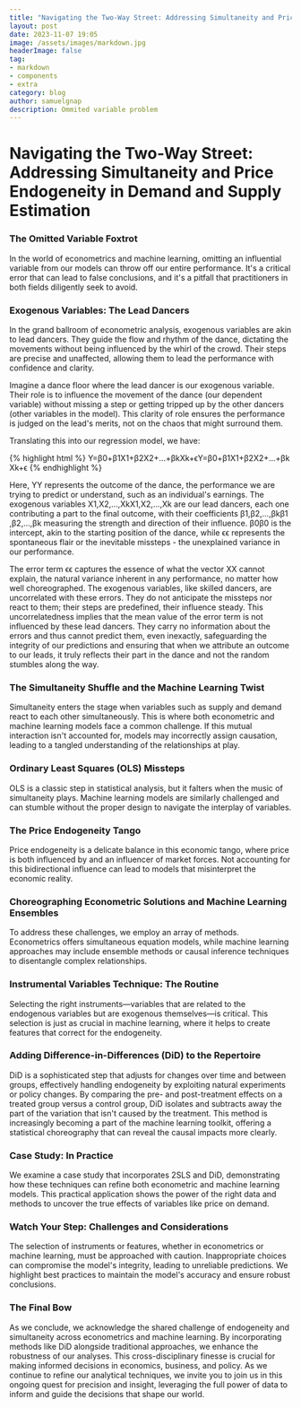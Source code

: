 ```yaml
---
title: "Navigating the Two-Way Street: Addressing Simultaneity and Price Endogeneity in Demand and Supply Estimation"
layout: post
date: 2023-11-07 19:05
image: /assets/images/markdown.jpg
headerImage: false
tag:
- markdown
- components
- extra
category: blog
author: samuelgnap
description: Ommited variable problem 
---
```


# Navigating the Two-Way Street: Addressing Simultaneity and Price Endogeneity in Demand and Supply Estimation

### The Omitted Variable Foxtrot

In the world of econometrics and machine learning, omitting an influential variable from our models can throw off our entire performance. It's a critical error that can lead to false conclusions, and it's a pitfall that practitioners in both fields diligently seek to avoid.

### Exogenous Variables: The Lead Dancers

In the grand ballroom of econometric analysis, exogenous variables are akin to lead dancers. They guide the flow and rhythm of the dance, dictating the movements without being influenced by the whirl of the crowd. Their steps are precise and unaffected, allowing them to lead the performance with confidence and clarity.

Imagine a dance floor where the lead dancer is our exogenous variable. Their role is to influence the movement of the dance (our dependent variable) without missing a step or getting tripped up by the other dancers (other variables in the model). This clarity of role ensures the performance is judged on the lead's merits, not on the chaos that might surround them.

Translating this into our regression model, we have:

{% highlight html %}
Y=β0+β1X1+β2X2+...+βkXk+ϵY=β0​+β1​X1​+β2​X2​+...+βk​Xk​+ϵ
{% endhighlight %}


Here, YY represents the outcome of the dance, the performance we are trying to predict or understand, such as an individual's earnings. The exogenous variables X1,X2,...,XkX1​,X2​,...,Xk​ are our lead dancers, each one contributing a part to the final outcome, with their coefficients β1,β2,...,βkβ1​,β2​,...,βk​ measuring the strength and direction of their influence. β0β0​ is the intercept, akin to the starting position of the dance, while ϵϵ represents the spontaneous flair or the inevitable missteps - the unexplained variance in our performance.

The error term ϵϵ captures the essence of what the vector XX cannot explain, the natural variance inherent in any performance, no matter how well choreographed. The exogenous variables, like skilled dancers, are uncorrelated with these errors. They do not anticipate the missteps nor react to them; their steps are predefined, their influence steady. This uncorrelatedness implies that the mean value of the error term is not influenced by these lead dancers. They carry no information about the errors and thus cannot predict them, even inexactly, safeguarding the integrity of our predictions and ensuring that when we attribute an outcome to our leads, it truly reflects their part in the dance and not the random stumbles along the way.

### The Simultaneity Shuffle and the Machine Learning Twist

Simultaneity enters the stage when variables such as supply and demand react to each other simultaneously. This is where both econometric and machine learning models face a common challenge. If this mutual interaction isn't accounted for, models may incorrectly assign causation, leading to a tangled understanding of the relationships at play.

### Ordinary Least Squares (OLS) Missteps

OLS is a classic step in statistical analysis, but it falters when the music of simultaneity plays. Machine learning models are similarly challenged and can stumble without the proper design to navigate the interplay of variables.

### The Price Endogeneity Tango

Price endogeneity is a delicate balance in this economic tango, where price is both influenced by and an influencer of market forces. Not accounting for this bidirectional influence can lead to models that misinterpret the economic reality.

### Choreographing Econometric Solutions and Machine Learning Ensembles

To address these challenges, we employ an array of methods. Econometrics offers simultaneous equation models, while machine learning approaches may include ensemble methods or causal inference techniques to disentangle complex relationships.

### Instrumental Variables Technique: The Routine

Selecting the right instruments—variables that are related to the endogenous variables but are exogenous themselves—is critical. This selection is just as crucial in machine learning, where it helps to create features that correct for the endogeneity.

### Adding Difference-in-Differences (DiD) to the Repertoire

DiD is a sophisticated step that adjusts for changes over time and between groups, effectively handling endogeneity by exploiting natural experiments or policy changes. By comparing the pre- and post-treatment effects on a treated group versus a control group, DiD isolates and subtracts away the part of the variation that isn't caused by the treatment. This method is increasingly becoming a part of the machine learning toolkit, offering a statistical choreography that can reveal the causal impacts more clearly.

### Case Study: In Practice

We examine a case study that incorporates 2SLS and DiD, demonstrating how these techniques can refine both econometric and machine learning models. This practical application shows the power of the right data and methods to uncover the true effects of variables like price on demand.

### Watch Your Step: Challenges and Considerations

The selection of instruments or features, whether in econometrics or machine learning, must be approached with caution. Inappropriate choices can compromise the model's integrity, leading to unreliable predictions. We highlight best practices to maintain the model's accuracy and ensure robust conclusions.

### The Final Bow

As we conclude, we acknowledge the shared challenge of endogeneity and simultaneity across econometrics and machine learning. By incorporating methods like DiD alongside traditional approaches, we enhance the robustness of our analyses. This cross-disciplinary finesse is crucial for making informed decisions in economics, business, and policy. As we continue to refine our analytical techniques, we invite you to join us in this ongoing quest for precision and insight, leveraging the full power of data to inform and guide the decisions that shape our world.
